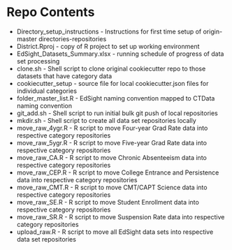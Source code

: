 
# Repo Contents

* Directory_setup_instructions - Instructions for first time setup of origin-master directories-repositories
* District.Rproj - copy of R project to set up working environment
* EdSight_Datasets_Summary.xlsx - running schedule of progress of data set processing
* clone.sh - Shell script to clone original cookiecutter repo to those datasets that have category data 
* cookiecutter_setup - source file for local cookiecutter.json files for individual categories
* folder_master_list.R - EdSight naming convention mapped to CTData naming convention
* git_add.sh - Shell script to run initial bulk git push of local repositories
* mkdir.sh - Shell script to create all data set repositories locally
* move_raw_4ygr.R - R script to move Four-year Grad Rate data into respective category repositories
* move_raw_5ygr.R - R script to move Five-year Grad Rate data into respective category repositories
* move_raw_CA.R - R script to move Chronic Absenteeism data into respective category repositories
* move_raw_CEP.R - R script to move College Entrance and Persistence data into respective category repositories
* move_raw_CMT.R - R script to move CMT/CAPT Science data into respective category repositories
* move_raw_SE.R  - R script to move Student Enrollment data into respective category repositories
* move_raw_SR.R - R script to move Suspension Rate data into respective category repositories
* upload_raw.R - R script to move all EdSight data sets into respective data set repositories
